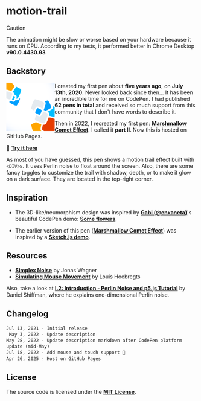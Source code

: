 # motion-trail

> [!CAUTION]
> The animation might be slow or worse based on your hardware because it runs on CPU. According to my tests, it performed better in Chrome Desktop **v90.0.4430.93**

## Backstory

<img align="left" width="128" height="128" src="./images/apple-touch-icon.png">

I created my first pen about **five years ago**, on **July 13th, 2020**. Never looked back since then... It has been an incredible time for me on CodePen. I had published **62 pens in total** and received so much support from this community that I don't have words to describe it.

Then in 2022, I recreated my first pen: [**Marshmallow Comet Effect**](https://codepen.io/ShadowShahriar/pen/xxZJyXo). I called it **part II**. Now this is hosted on GitHub Pages.

🚀 [**Try it here**](https://shadowshahriar.github.io/motion-trail/)

As most of you have guessed, this pen shows a motion trail effect built with `<DIV>`s. It uses Perlin noise to float around the screen. Also, there are some fancy toggles to customize the trail with shadow, depth, or to make it glow on a dark surface. They are located in the top-right corner.

## Inspiration

-   The 3D-like/neumorphism design was inspired by [**Gabi (@enxaneta)**](https://codepen.io/enxaneta)'s beautiful CodePen demo: [**Some flowers**](https://codepen.io/enxaneta/pen/mJoPgo).

-   The earlier version of this pen ([**Marshmallow Comet Effect**](https://codepen.io/ShadowShahriar/pen/xxZJyXo)) was inspired by a [**Sketch.js demo**](https://soulwire.github.io/sketch.js/examples/particles.html).

## Resources

-   [**Simplex Noise**](https://github.com/jwagner/simplex-noise.js) by Jonas Wagner
-   [**Simulating Mouse Movement**](https://css-tricks.com/simulating-mouse-movement) by Louis Hoebregts

Also, take a look at [**I.2: Introduction - Perlin Noise and p5.js Tutorial**](https://youtu.be/Qf4dIN99e2w?t=218) by Daniel Shiffman, where he explains one-dimensional Perlin noise.

## Changelog

```
Jul 13, 2021 - Initial release
 May 3, 2022 - Update description
May 28, 2022 - Update description markdown after CodePen platform update (mid-May)
Jul 18, 2022 - Add mouse and touch support 🎉
Apr 26, 2025 - Host on GitHub Pages
```

## License

The source code is licensed under the [**MIT License**][LICENSE].

<!-- === links === -->

[LICENSE]: ./LICENSE
